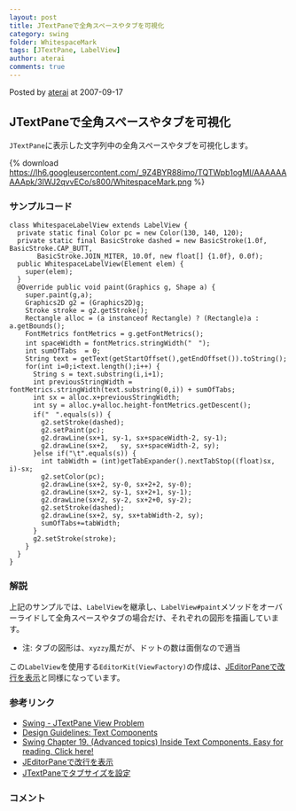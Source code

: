 ```yaml
---
layout: post
title: JTextPaneで全角スペースやタブを可視化
category: swing
folder: WhitespaceMark
tags: [JTextPane, LabelView]
author: aterai
comments: true
---
```


Posted by [aterai](http://terai.xrea.jp/aterai.html) at 2007-09-17

## JTextPaneで全角スペースやタブを可視化
`JTextPane`に表示した文字列中の全角スペースやタブを可視化します。

{% download https://lh6.googleusercontent.com/_9Z4BYR88imo/TQTWpb1ogMI/AAAAAAAAApk/3IWJ2qvvECo/s800/WhitespaceMark.png %}

### サンプルコード
<pre class="prettyprint"><code>class WhitespaceLabelView extends LabelView {
  private static final Color pc = new Color(130, 140, 120);
  private static final BasicStroke dashed = new BasicStroke(1.0f, BasicStroke.CAP_BUTT,
       BasicStroke.JOIN_MITER, 10.0f, new float[] {1.0f}, 0.0f);
  public WhitespaceLabelView(Element elem) {
    super(elem);
  }
  @Override public void paint(Graphics g, Shape a) {
    super.paint(g,a);
    Graphics2D g2 = (Graphics2D)g;
    Stroke stroke = g2.getStroke();
    Rectangle alloc = (a instanceof Rectangle) ? (Rectangle)a : a.getBounds();
    FontMetrics fontMetrics = g.getFontMetrics();
    int spaceWidth = fontMetrics.stringWidth("　");
    int sumOfTabs  = 0;
    String text = getText(getStartOffset(),getEndOffset()).toString();
    for(int i=0;i&lt;text.length();i++) {
      String s = text.substring(i,i+1);
      int previousStringWidth = fontMetrics.stringWidth(text.substring(0,i)) + sumOfTabs;
      int sx = alloc.x+previousStringWidth;
      int sy = alloc.y+alloc.height-fontMetrics.getDescent();
      if("　".equals(s)) {
        g2.setStroke(dashed);
        g2.setPaint(pc);
        g2.drawLine(sx+1, sy-1, sx+spaceWidth-2, sy-1);
        g2.drawLine(sx+2,   sy, sx+spaceWidth-2, sy);
      }else if("\t".equals(s)) {
        int tabWidth = (int)getTabExpander().nextTabStop((float)sx, i)-sx;
        g2.setColor(pc);
        g2.drawLine(sx+2, sy-0, sx+2+2, sy-0);
        g2.drawLine(sx+2, sy-1, sx+2+1, sy-1);
        g2.drawLine(sx+2, sy-2, sx+2+0, sy-2);
        g2.setStroke(dashed);
        g2.drawLine(sx+2, sy, sx+tabWidth-2, sy);
        sumOfTabs+=tabWidth;
      }
      g2.setStroke(stroke);
    }
  }
}
</code></pre>

### 解説
上記のサンプルでは、`LabelView`を継承し、`LabelView#paint`メソッドをオーバーライドして全角スペースやタブの場合だけ、それぞれの図形を描画しています。

- 注: タブの図形は、`xyzzy`風だが、ドットの数は面倒なので適当

<!-- dummy comment line for breaking list -->

この`LabelView`を使用する`EditorKit(ViewFactory)`の作成は、[JEditorPaneで改行を表示](http://terai.xrea.jp/Swing/ParagraphMark.html)と同様になっています。

### 参考リンク
- [Swing - JTextPane View Problem](https://forums.oracle.com/thread/1374478)
- [Design Guidelines: Text Components](http://web.archive.org/web/20120216035951/http://java.sun.com/products/jlf/ed1/dg/higo.htm)
- [Swing Chapter 19. (Advanced topics) Inside Text Components. Easy for reading, Click here!](http://www.javafaq.nu/java-book-30.html)
- [JEditorPaneで改行を表示](http://terai.xrea.jp/Swing/ParagraphMark.html)
- [JTextPaneでタブサイズを設定](http://terai.xrea.jp/Swing/TabSize.html)

<!-- dummy comment line for breaking list -->

### コメント

